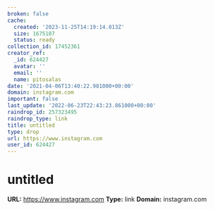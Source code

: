 ```yaml
---
broken: false
cache:
  created: '2023-11-25T14:19:14.013Z'
  size: 1675107
  status: ready
collection_id: 17452361
creator_ref:
  _id: 624427
  avatar: ''
  email: ''
  name: pitosalas
date: '2021-04-06T13:40:22.981000+00:00'
domain: instagram.com
important: false
last_update: '2022-06-23T22:43:23.861000+00:00'
raindrop_id: 257323495
raindrop_type: link
title: untitled
type: drop
url: https://www.instagram.com
user_id: 624427
---
```


# untitled

**URL:** https://www.instagram.com
**Type:** link
**Domain:** instagram.com
